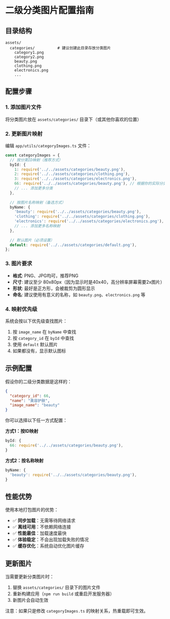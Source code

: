 # 二级分类图片配置指南

## 目录结构
```
assets/
  categories/          # 建议创建此目录存放分类图片
    category1.png
    category2.png
    beauty.png
    clothing.png
    electronics.png
    ...
```

## 配置步骤

### 1. 添加图片文件
将分类图片放在 `assets/categories/` 目录下（或其他你喜欢的位置）

### 2. 更新图片映射
编辑 `app/utils/categoryImages.ts` 文件：

```typescript
const categoryImages = {
  // 按分类ID映射（推荐方式）
  byId: {
    1: require('../../assets/categories/beauty.png'),
    2: require('../../assets/categories/clothing.png'),
    3: require('../../assets/categories/electronics.png'),
    66: require('../../assets/categories/beauty.png'), // 根据你的实际分类ID
    // ... 添加更多分类
  },
  
  // 按图片名称映射（备选方式）
  byName: {
    'beauty': require('../../assets/categories/beauty.png'),
    'clothing': require('../../assets/categories/clothing.png'),
    'electronics': require('../../assets/categories/electronics.png'),
    // ... 添加更多名称映射
  },
  
  // 默认图片（必须设置）
  default: require('../../assets/categories/default.png'),
};
```

### 3. 图片要求
- **格式**: PNG、JPG均可，推荐PNG
- **尺寸**: 建议至少 80x80px（因为显示时是40x40，高分辨率屏幕需要2x图片）
- **形状**: 最好是正方形，会被裁剪为圆形显示
- **命名**: 建议使用有意义的名称，如 `beauty.png`、`electronics.png` 等

### 4. 映射优先级
系统会按以下优先级查找图片：
1. 按 `image_name` 在 `byName` 中查找
2. 按 `category_id` 在 `byId` 中查找  
3. 使用 `default` 默认图片
4. 如果都没有，显示默认图标

## 示例配置

假设你的二级分类数据是这样的：
```json
{
  "category_id": 66,
  "name": "美容护肤",
  "image_name": "beauty"
}
```

你可以选择以下任一方式配置：

**方式1：按ID映射**
```typescript
byId: {
  66: require('../../assets/categories/beauty.png'),
}
```

**方式2：按名称映射**
```typescript
byName: {
  'beauty': require('../../assets/categories/beauty.png'),
}
```

## 性能优势

使用本地打包图片的优势：
- ✅ **同步加载**：无需等待网络请求
- ✅ **离线可用**：不依赖网络连接
- ✅ **性能最佳**：加载速度最快
- ✅ **体验稳定**：不会出现加载失败的情况
- ✅ **缓存优化**：系统自动优化图片缓存

## 更新图片

当需要更新分类图片时：
1. 替换 `assets/categories/` 目录下的图片文件
2. 重新构建应用（`npm run build` 或重启开发服务器）
3. 新图片会自动生效

注意：如果只是修改 `categoryImages.ts` 的映射关系，热重载即可生效。